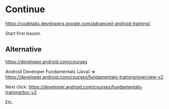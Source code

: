 # Continue
https://codelabs.developers.google.com/advanced-android-training/

Start first lesson.

## Alternative
https://developer.android.com/courses

Android Developer Fundamentals (Java) => https://developer.android.com/courses/fundamentals-training/overview-v2

Next click: https://developer.android.com/courses/fundamentals-training/toc-v2

Etc.

